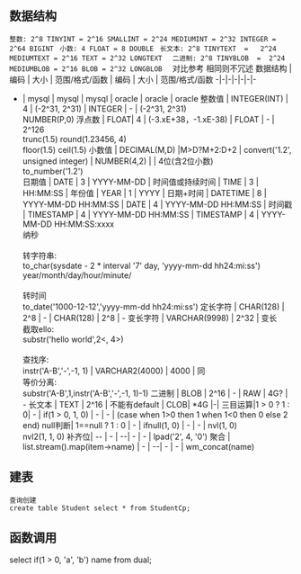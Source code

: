
## 数据结构
```整数: 2^8 TINYINT = 2^16 SMALLINT = 2^24 MEDIUMINT = 2^32 INTEGER = 2^64 BIGINT ```
```小数: 4 FLOAT = 8 DOUBLE ```
```长文本: 2^8 TINYTEXT  =   2^24 MEDIUMTEXT = 2^16 TEXT = 2^32 LONGTEXT  ```
```二进制: 2^8 TINYBLOB  =  2^24 MEDIUMBLOB = 2^16 BLOB = 2^32 LONGBLOB  ```
对比参考 相同则不冗述
数据结构 | 编码 | 大小 | 范围/格式/函数 | 编码 | 大小 | 范围/格式/函数 
-|-|-|-|-|-|-
-  | mysql | mysql | mysql | oracle | oracle | oracle 
整数值 | INTEGER(INT) | 4 | (-2^31, 2^31) | INTEGER | - |   (-2^31, 2^31) <br> NUMBER(P,0)
浮点数 | FLOAT| 4 | (-3.xE+38，-1.xE-38) | FLOAT | - | 2^126 <br> trunc(1.5) round(1.23456, 4) <br> floor(1.5) ceil(1.5)
小数值 | DECIMAL(M,D) |M>D?M+2:D+2 | convert('1.2', unsigned integer) | NUMBER(4,2) |   | 4位(含2位小数) <br> to_number('1.2')  
日期值 | DATE | 3 | YYYY-MM-DD | 
时间值或持续时间 | TIME | 3 | HH:MM:SS | 
年份值 | YEAR | 1 | YYYY | 
日期+时间 | DATETIME | 8 | YYYY-MM-DD HH:MM:SS | DATE | 4 |  YYYY-MM-DD HH:MM:SS | 
时间戳  | TIMESTAMP | 4 | YYYY-MM-DD HH:MM:SS | TIMESTAMP | 4 | YYYY-MM-DD HH:MM:SS:xxxx <br> 纳秒 <br><br> 转字符串: <br> to_char(sysdate - 2 * interval '7' day, 'yyyy-mm-dd hh24:mi:ss') <br> year/month/day/hour/minute/ <br><br> 转时间 <br> to_date('1000-12-12','yyyy-mm-dd hh24:mi:ss')
定长字符 | CHAR(128) | 2^8 | - | CHAR(128) | 2^8 |  -
变长字符 | VARCHAR(9998) | 2^32 | 变长 <br> 截取ello: <br> substr('hello world',2<, 4>) <br>  <br> 查找序: <br>  instr('A-B','-',-1, 1)  |  VARCHAR2(4000) | 4000 | 同 <br> 等价分离: <br> substr('A-B',1,instr('A-B','-',-1, 1)-1)
二进制 | BLOB | 2^16 | - |  RAW | 4G? | - 
长文本 | TEXT | 2^16 | 不能有default  | CLOB| *4G |-|
三目运算|1 > 0 ? 1 : 0| - | if(1 > 0, 1, 0) | - | - | (case when 1>0 then 1 when 1<0 then 0 else 2 end)
null判断| 1==null ? 1 : 0 | - |  ifnull(1, 0) | - | - | nvl(1, 0) <br> nvl2(1, 1, 0)
补齐位| -- | - |  --| - | - | lpad('2', 4, '0')
聚合 | list.stream().map(item->name) | - |  --| - | - | wm_concat(name)
 
## 建表
```
查询创建
create table Student select * from StudentCp;
```
## 函数调用
select if(1 > 0, 'a', 'b') name from dual; 
 
